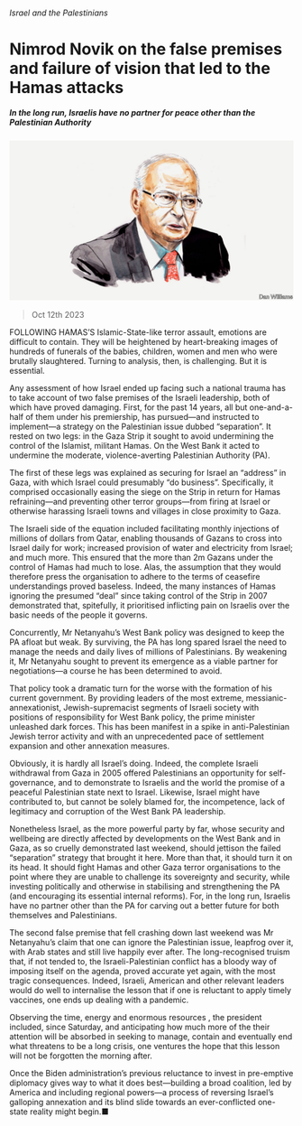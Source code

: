 ###### Israel and the Palestinians

# Nimrod Novik on the false premises and failure of vision that led to the Hamas attacks 

##### In the long run, Israelis have no partner for peace other than the Palestinian Authority 

![image](images/20231014_BID002.jpg) 

> Oct 12th 2023 

FOLLOWING HAMAS’S Islamic-State-like terror assault, emotions are difficult to contain. They will be heightened by heart-breaking images of hundreds of funerals of the babies, children, women and men who were brutally slaughtered. Turning to analysis, then, is challenging. But it is essential.

Any assessment of how Israel ended up facing such a national trauma has to take account of two false premises of the Israeli leadership, both of which have proved damaging. First, for the past 14 years, all but one-and-a-half of them under his premiership,  has pursued—and instructed to implement—a strategy on the Palestinian issue dubbed “separation”. It rested on two legs: in the Gaza Strip it sought to avoid undermining the control of the Islamist, militant Hamas. On the West Bank it acted to undermine the moderate, violence-averting Palestinian Authority (PA).

The first of these legs was explained as securing for Israel an “address” in Gaza, with which Israel could presumably “do business”. Specifically, it comprised occasionally easing the siege on the Strip in return for Hamas refraining—and preventing other terror groups—from firing at Israel or otherwise harassing Israeli towns and villages in close proximity to Gaza.

The Israeli side of the equation included facilitating monthly injections of millions of dollars from Qatar, enabling thousands of Gazans to cross into Israel daily for work; increased provision of water and electricity from Israel; and much more. This ensured that the more than 2m Gazans under the control of Hamas had much to lose. Alas, the assumption that they would therefore press the organisation to adhere to the terms of ceasefire understandings proved baseless. Indeed, the many instances of Hamas ignoring the presumed “deal” since taking control of the Strip in 2007 demonstrated that, spitefully, it prioritised inflicting pain on Israelis over the basic needs of the people it governs.

Concurrently, Mr Netanyahu’s West Bank policy was designed to keep the PA afloat but weak. By surviving, the PA has long spared Israel the need to manage the needs and daily lives of millions of Palestinians. By weakening it, Mr Netanyahu sought to prevent its emergence as a viable partner for negotiations—a course he has been determined to avoid. 

That policy took a dramatic turn for the worse with the formation of his current government. By providing leaders of the most extreme, messianic-annexationist, Jewish-supremacist segments of Israeli society with positions of responsibility for West Bank policy, the prime minister unleashed dark forces. This has been manifest in a spike in anti-Palestinian Jewish terror activity and with an unprecedented pace of settlement expansion and other annexation measures.

Obviously, it is hardly all Israel’s doing. Indeed, the complete Israeli withdrawal from Gaza in 2005 offered Palestinians an opportunity for self-governance, and to demonstrate to Israelis and the world the promise of a peaceful Palestinian state next to Israel. Likewise, Israel might have contributed to, but cannot be solely blamed for, the incompetence, lack of legitimacy and corruption of the West Bank PA leadership.

Nonetheless Israel, as the more powerful party by far, whose security and wellbeing are directly affected by developments on the West Bank and in Gaza, as so cruelly demonstrated last weekend, should jettison the failed “separation” strategy that brought it here. More than that, it should turn it on its head. It should fight Hamas and other Gaza terror organisations to the point where they are unable to challenge its sovereignty and security, while investing politically and otherwise in stabilising and strengthening the PA (and encouraging its essential internal reforms). For, in the long run, Israelis have no partner other than the PA for carving out a better future for both themselves and Palestinians.

The second false premise that fell crashing down last weekend was Mr Netanyahu’s claim that one can ignore the Palestinian issue, leapfrog over it,  with Arab states and still live happily ever after. The long-recognised truism that, if not tended to, the Israeli-Palestinian conflict has a bloody way of imposing itself on the agenda, proved accurate yet again, with the most tragic consequences. Indeed, Israeli, American and other relevant leaders would do well to internalise the lesson that if one is reluctant to apply timely vaccines, one ends up dealing with a pandemic.

Observing the time, energy and enormous resources , the president included, since Saturday, and anticipating how much more of the their attention will be absorbed in seeking to manage, contain and eventually end what threatens to be a long crisis, one ventures the hope that this lesson will not be forgotten the morning after.

Once the Biden administration’s previous reluctance to invest in pre-emptive diplomacy gives way to what it does best—building a broad coalition, led by America and including regional powers—a process of reversing Israel’s galloping annexation and its blind slide towards an ever-conflicted one-state reality might begin.■


